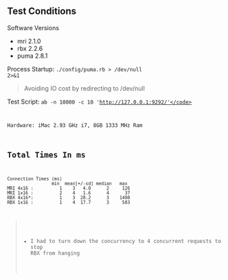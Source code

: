 Test Conditions
---------------

Software Versions

* mri 2.1.0
* rbx 2.2.6
* puma 2.8.1

Process Startup: <code>./config/puma.rb > /dev/null 2>&1</code>
> Avoiding IO cost by redirecting to /dev/null

Test Script: <code>ab -n 10000 -c 10 'http://127.0.0.1:9292/'</code>

Hardware: iMac 2.93 GHz i7, 8GB 1333 MHz Ram

Total Times In ms
-----------------


```
Connection Times (ms)
                 min  mean[+/-sd] median   max
MRI 4x16 :          1    3   4.0      2     126
MRI 1x16 :          2    4   1.6      4      37
RBX 4x16*:          1    3  28.2      3    1408
RBX 1x16 :          1    4  17.7      3     583
```

> * I had to turn down the concurrency to 4 concurrent requests to stop RBX from hanging
